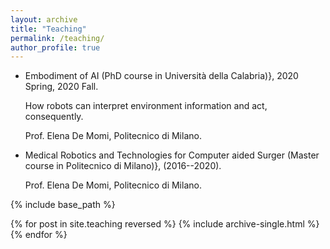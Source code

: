 ```yaml
---
layout: archive
title: "Teaching"
permalink: /teaching/
author_profile: true
---
```


* Embodiment of AI (PhD course in Università della Calabria)}, 2020 Spring, 2020 Fall. 
 
	How robots can interpret environment information and act, consequently. 
	
	Prof. Elena De Momi, Politecnico di Milano.
		
* Medical Robotics and Technologies for Computer aided Surger (Master course in Politecnico di Milano)},  (2016--2020).
	
	Prof. Elena De Momi, Politecnico di Milano.



{% include base_path %}

{% for post in site.teaching reversed %}
  {% include archive-single.html %}
{% endfor %}
